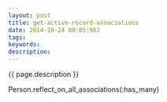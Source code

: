```yaml
---
layout: post
title: get-active-record-associations
date: 2014-10-24 09:05:56J
tags: 
keywords: 
description: 
---
```


{{ page.description }}

Person.reflect_on_all_associations(:has_many)
